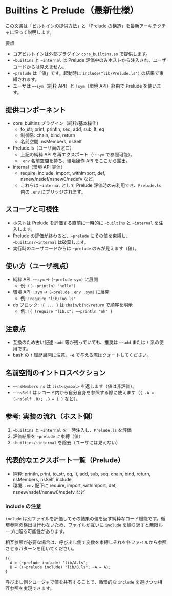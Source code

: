 # Builtins と Prelude（最新仕様）

この文書は「ビルトインの提供方法」と「Prelude の構造」を最新アーキテクチャに沿って説明します。

要点
- コアビルトインは外部プラグイン `core_builtins.so` で提供します。
- `~builtins` と `~internal` は Prelude 評価中のみホストから注入され、ユーザコードからは見えません。
- `~prelude` は「値」です。起動時に `include("lib/Prelude.ls")` の結果で束縛されます。
- ユーザは `~~sym`（純粋 API）と `!sym`（環境 API）経由で Prelude を使います。

## 提供コンポーネント

- core_builtins プラグイン（純粋/基本操作）
  - to_str, print, println, seq, add, sub, lt, eq
  - 制御系: chain, bind, return
  - 名前空間: nsMembers, nsSelf
- Prelude.ls（ユーザ面の窓口）
  - 上記の純粋 API を再エクスポート（`~~sym` で参照可能）。
  - `.env` 名前空間を持ち、環境操作 API をここから露出。
- internal（環境 API 実体）
  - require, include, import, withImport, def, nsnew/nsdef/nsnew0/nsdefv など。
  - これらは `~internal` として Prelude 評価時のみ利用でき、`Prelude.ls` 内の `.env` にブリッジされます。

## スコープと可視性

- ホストは Prelude を評価する直前に一時的に `~builtins` と `~internal` を注入します。
- Prelude の評価が終わると、`~prelude` にその値を束縛し、`~builtins/~internal` は破棄します。
- 実行時のユーザコードからは `~prelude` のみが見えます（値）。

## 使い方（ユーザ視点）

- 純粋 API: `~~sym` → `(~prelude sym)` に展開
  - 例: `((~~println) "hello")`
- 環境 API: `!sym` → `(~prelude .env .sym)` に展開
  - 例: `!require "lib/Foo.ls"`
- do ブロック: `!{ ... }` は `chain/bind/return` で順序を明示
  - 例: `!{ !require "lib.x"; ~~println "ok" }`

## 注意点

- 互換のため古い記述 `~add` 等が残っていても、推奨は `~~add` または `!` 系の使用です。
- bash の `!` 履歴展開に注意。`-e` で与える際はクォートしてください。

## 名前空間のイントロスペクション

- `~~nsMembers ns` は `list<symbol>` を返します（値は非評価）。
- `~~nsSelf` はレコード内から自分自身を参照する際に使えます（`{ .A = (~nsSelf .B); .B = 1 }` など）。

## 参考: 実装の流れ（ホスト側）

1) `~builtins` と `~internal` を一時注入し、`Prelude.ls` を評価
2) 評価結果を `~prelude` に束縛（値）
3) `~builtins/~internal` を除去（ユーザには見えない）

## 代表的なエクスポート一覧（Prelude）

- 純粋: println, print, to_str, eq, lt, add, sub, seq, chain, bind, return, nsMembers, nsSelf, include
- 環境: `.env` 配下に require, import, withImport, def, nsnew/nsdef/nsnew0/nsdefv など
 
### include の注意

`include` は別ファイルを評価してその結果の値を返す純粋なロード機能です。循環参照の検出は行わないため、ファイルが互いに `include` を繰り返すと無限ループに陥る可能性があります。

相互参照が必要な場合は、呼び出し側で変数を束縛しそれを各ファイルから参照させるパターンを用いてください。

```
!{
  A = (~prelude include) "lib/A.ls";
  B = ((~prelude include) "lib/B.ls"; ~A = A);
}
```

呼び出し側クロージャで値を共有することで、循環的な `include` を避けつつ相互参照を実現できます。
